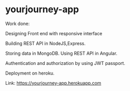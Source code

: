 # yourjourney-app

Work done: 

Designing Front end with responsive interface

Building REST API in NodeJS,Express. 

Storing data in MongoDB. Using REST API in Angular. 

Authentication and authorization by using JWT passport. 

Deployment on heroku.



Link: https://yourjourney-app.herokuapp.com
